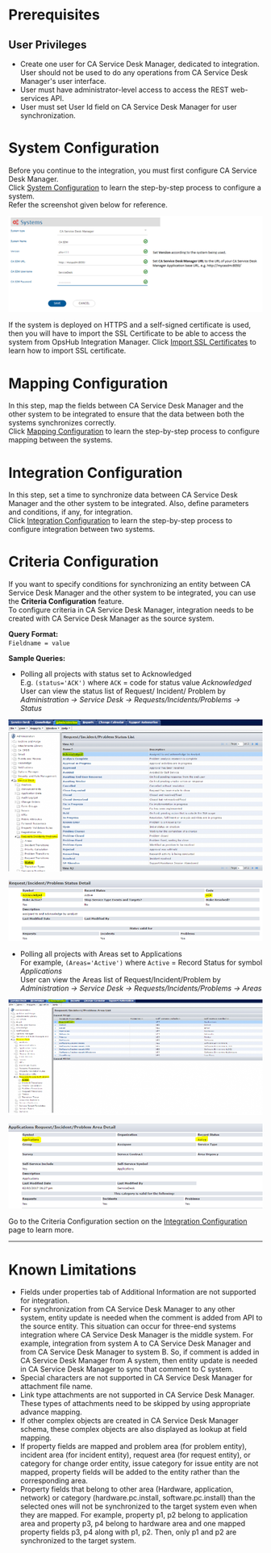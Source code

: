 # Prerequisites

## User Privileges

* Create one user for CA Service Desk Manager, dedicated to integration. User should not be used to do any operations from CA Service Desk Manager's user interface.
* User must have administrator-level access to access the REST web-services API. 
* User must set User Id field on CA Service Desk Manager for user synchronization. 


# System Configuration

Before you continue to the integration, you must first configure CA Service Desk Manager.  
Click [System Configuration](../integrate/system-configuration.md) to learn the step-by-step process to configure a system.  
Refer the screenshot given below for reference.

<p align="center">
  <img src="../assets/CASDM_Image_1a.png" />
</p>

If the system is deployed on HTTPS and a self-signed certificate is used, then you will have to import the SSL Certificate to be able to access the system from OpsHub Integration Manager. Click [Import SSL Certificates](../getting-started/ssl-certificate-configuration.md) to learn how to import SSL certificate.


# Mapping Configuration

In this step, map the fields between CA Service Desk Manager and the other system to be integrated to ensure that the data between both the systems synchronizes correctly.  
Click [Mapping Configuration](../integrate/mapping-configuration.md) to learn the step-by-step process to configure mapping between the systems.


# Integration Configuration

In this step, set a time to synchronize data between CA Service Desk Manager and the other system to be integrated. Also, define parameters and conditions, if any, for integration.  
Click [Integration Configuration](../integrate/integration-configuration.md) to learn the step-by-step process to configure integration between two systems.

# Criteria Configuration

If you want to specify conditions for synchronizing an entity between CA Service Desk Manager and the other system to be integrated, you can use the **Criteria Configuration** feature.  
To configure criteria in CA Service Desk Manager, integration needs to be created with CA Service Desk Manager as the source system.

**Query Format:**  
`Fieldname = value`

**Sample Queries:**

* Polling all projects with status set to Acknowledged  
  E.g. `(status='ACK')` where `ACK` = code for status value *Acknowledged*  
  User can view the status list of Request/ Incident/ Problem by  
  *Administration → Service Desk → Requests/Incidents/Problems → Status*

<p align="center">
  <img src="../assets/CASDM_Image_2a.png" />
</p>

<p align="center">
  <img src="../assets/CASDM_Image_3.png" />
</p>

* Polling all projects with Areas set to Applications  
  For example, `(Areas='Active')` where `Active` = Record Status for symbol *Applications*  
  User can view the Areas list of Request/Incident/Problem by  
  *Administration → Service Desk → Requests/Incidents/Problems → Areas*

<p align="center">
  <img src="../assets/CASDM_Image_4a.png" />
</p>

<p align="center">
  <img src="../assets/CASDM_Image_5.png" />
</p>

Go to the Criteria Configuration section on the [Integration Configuration](integration-configuration) page to learn more.

---

# Known Limitations

* Fields under properties tab of Additional Information are not supported for integration.
* For synchronization from CA Service Desk Manager to any other system, entity update is needed when the comment is added from API to the source entity. This situation can occur for three-end systems integration where CA Service Desk Manager is the middle system. For example, integration from system A to CA Service Desk Manager and from CA Service Desk Manager to system B. So, if comment is added in CA Service Desk Manager from A system, then entity update is needed in CA Service Desk Manager to sync that comment to C system.
* Special characters are not supported in CA Service Desk Manager for attachment file name.
* Link type attachments are not supported in CA Service Desk Manager. These types of attachments need to be skipped by using appropriate advance mapping.
* If other complex objects are created in CA Service Desk Manager schema, these complex objects are also displayed as lookup at field mapping.
* If property fields are mapped and problem area (for problem entity), incident area (for incident entity), request area (for request entity), or category for change order entity, issue category for issue entity are not mapped, property fields will be added to the entity rather than the corresponding area.
* Property fields that belong to other area (Hardware, application, network) or category (hardware.pc.install, software.pc.install) than the selected ones will not be synchronized to the target system even when they are mapped. For example, property p1, p2 belong to application area and property p3, p4 belong to hardware area and one mapped property fields p3, p4 along with p1, p2. Then, only p1 and p2 are synchronized to the target system.
